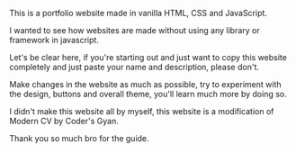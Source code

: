 This is a portfolio website made in vanilla HTML, CSS and JavaScript.

I wanted to see how websites are made without using any library or framework in javascript.

Let's be clear here, if you're starting out and just want to copy this website completely and just paste your name and description, please don't.

Make changes in the website as much as possible, try to experiment with the design, buttons and overall theme, you'll learn much more by doing so.

I didn't make this website all by myself, this website is a modification of Modern CV by Coder's Gyan.

Thank you so much bro for the guide.
